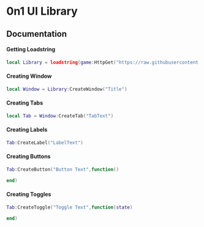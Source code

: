 # 0n1 UI Library
## Documentation
#### Getting Loadstring
```lua
local Library = loadstring(game:HttpGet("https://raw.githubusercontent.com/ThatGlitches/UILibrary/main/0n1Library"))()
```
#### Creating Window
```lua
local Window = Library:CreateWindow("Title")
```
#### Creating Tabs
```lua
local Tab = Window:CreateTab("TabText")
```
#### Creating Labels
```lua
Tab:CreateLabel("LabelText")
```
#### Creating Buttons
```lua
Tab:CreateButton("Button Text",function()

end)
```
#### Creating Toggles
```lua
Tab:CreateToggle("Toggle Text",function(state)

end)
```
